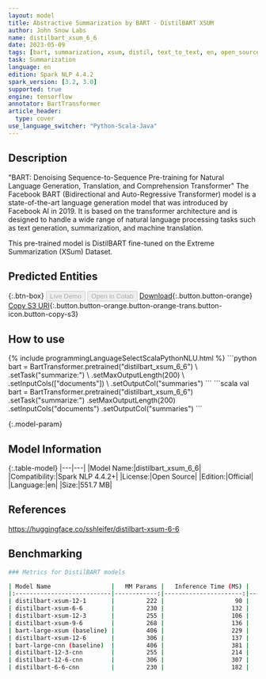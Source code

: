 ```yaml
---
layout: model
title: Abstractive Summarization by BART - DistilBART XSUM
author: John Snow Labs
name: distilbart_xsum_6_6
date: 2023-05-09
tags: [bart, summarization, xsum, distil, text_to_text, en, open_source, tensorflow]
task: Summarization
language: en
edition: Spark NLP 4.4.2
spark_version: [3.2, 3.0]
supported: true
engine: tensorflow
annotator: BartTransformer
article_header:
  type: cover
use_language_switcher: "Python-Scala-Java"
---
```


## Description

"BART: Denoising Sequence-to-Sequence Pre-training for Natural Language Generation, Translation, and Comprehension Transformer" The Facebook BART (Bidirectional and Auto-Regressive Transformer) model is a state-of-the-art language generation model that was introduced by Facebook AI in 2019. It is based on the transformer architecture and is designed to handle a wide range of natural language processing tasks such as text generation, summarization, and machine translation.

This pre-trained model is DistilBART fine-tuned on the Extreme Summarization (XSum) Dataset.

## Predicted Entities



{:.btn-box}
<button class="button button-orange" disabled>Live Demo</button>
<button class="button button-orange" disabled>Open in Colab</button>
[Download](https://s3.amazonaws.com/auxdata.johnsnowlabs.com/public/models/distilbart_xsum_6_6_en_4.4.2_3.2_1683644259136.zip){:.button.button-orange}
[Copy S3 URI](s3://auxdata.johnsnowlabs.com/public/models/distilbart_xsum_6_6_en_4.4.2_3.2_1683644259136.zip){:.button.button-orange.button-orange-trans.button-icon.button-copy-s3}

## How to use



<div class="tabs-box" markdown="1">
{% include programmingLanguageSelectScalaPythonNLU.html %}
```python
bart = BartTransformer.pretrained("distilbart_xsum_6_6") \
            .setTask("summarize:") \
            .setMaxOutputLength(200) \
            .setInputCols(["documents"]) \
            .setOutputCol("summaries")
```
```scala
val bart = BartTransformer.pretrained("distilbart_xsum_6_6")
            .setTask("summarize:")
            .setMaxOutputLength(200)
            .setInputCols("documents")
            .setOutputCol("summaries")
```
</div>

{:.model-param}
## Model Information

{:.table-model}
|---|---|
|Model Name:|distilbart_xsum_6_6|
|Compatibility:|Spark NLP 4.4.2+|
|License:|Open Source|
|Edition:|Official|
|Language:|en|
|Size:|551.7 MB|

## References

https://huggingface.co/sshleifer/distilbart-xsum-6-6

## Benchmarking

```bash
### Metrics for DistilBART models

| Model Name                 |   MM Params |   Inference Time (MS) |   Speedup |   Rouge 2 |   Rouge-L |
|:---------------------------|------------:|----------------------:|----------:|----------:|----------:|
| distilbart-xsum-12-1       |         222 |                    90 |      2.54 |     18.31 |     33.37 |
| distilbart-xsum-6-6        |         230 |                   132 |      1.73 |     20.92 |     35.73 |
| distilbart-xsum-12-3       |         255 |                   106 |      2.16 |     21.37 |     36.39 |
| distilbart-xsum-9-6        |         268 |                   136 |      1.68 |     21.72 |     36.61 |
| bart-large-xsum (baseline) |         406 |                   229 |      1    |     21.85 |     36.50 |
| distilbart-xsum-12-6       |         306 |                   137 |      1.68 |     22.12 |     36.99 |
| bart-large-cnn (baseline)  |         406 |                   381 |      1    |     21.06 |     30.63 |
| distilbart-12-3-cnn        |         255 |                   214 |      1.78 |     20.57 |     30.00 |
| distilbart-12-6-cnn        |         306 |                   307 |      1.24 |     21.26 |     30.59 |
| distilbart-6-6-cnn         |         230 |                   182 |      2.09 |     20.17 |     29.70 |
```